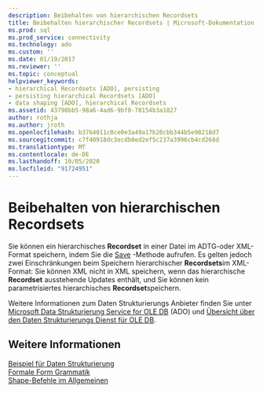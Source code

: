 ```yaml
---
description: Beibehalten von hierarchischen Recordsets
title: Beibehalten hierarchischer Recordsets | Microsoft-Dokumentation
ms.prod: sql
ms.prod_service: connectivity
ms.technology: ado
ms.custom: ''
ms.date: 01/19/2017
ms.reviewer: ''
ms.topic: conceptual
helpviewer_keywords:
- hierarchical Recordsets [ADO], persisting
- persisting hierarchical Recordsets [ADO]
- data shaping [ADO], hierarchical Recordsets
ms.assetid: 43798bb5-98a6-4ad6-9bf8-78154b3a1827
author: rothja
ms.author: jroth
ms.openlocfilehash: b3764011c0ce0e3a49a17b20cbb344b5e98218d7
ms.sourcegitcommit: c7f40918dc3ecdb0ed2ef5c237a3996cb4cd268d
ms.translationtype: MT
ms.contentlocale: de-DE
ms.lasthandoff: 10/05/2020
ms.locfileid: "91724951"
---
```

# <a name="persisting-hierarchical-recordsets"></a>Beibehalten von hierarchischen Recordsets
Sie können ein hierarchisches **Recordset** in einer Datei im ADTG-oder XML-Format speichern, indem Sie die [Save](../../../ado/reference/ado-api/save-method.md) -Methode aufrufen. Es gelten jedoch zwei Einschränkungen beim Speichern hierarchischer **Recordsets**im XML-Format: Sie können XML nicht in XML speichern, wenn das hierarchische **Recordset** ausstehende Updates enthält, und Sie können kein parametrisiertes hierarchisches **Recordset**speichern.  
  
 Weitere Informationen zum Daten Strukturierungs Anbieter finden Sie unter [Microsoft Data Strukturierung Service for OLE DB](../../../ado/guide/appendixes/microsoft-data-shaping-service-for-ole-db-ado-service-provider.md) (ADO) und [Übersicht über den Daten Strukturierungs Dienst für OLE DB](/previous-versions/windows/desktop/ms719615(v=vs.85)).  
  
## <a name="see-also"></a>Weitere Informationen  
 [Beispiel für Daten Strukturierung](../../../ado/guide/data/data-shaping-example.md)   
 [Formale Form Grammatik](../../../ado/guide/data/formal-shape-grammar.md)   
 [Shape-Befehle im Allgemeinen](../../../ado/guide/data/shape-commands-in-general.md)